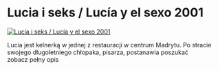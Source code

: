 Lucia i seks / Lucía y el sexo 2001 
=============
[![Lucia i seks / Lucía y el sexo 2001 ](http://vidos.pl/images/player.gif)](http://vidos.pl/lucia-i-seks-luca-y-el-sexo-2001)

 Lucia jest kelnerką w jednej z restauracji w centrum Madrytu. Po stracie swojego długoletniego chłopaka, pisarza, postanawia poszukać zobacz pełny opis

